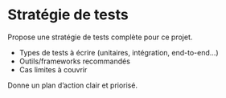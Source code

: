# Stratégie de tests

Propose une stratégie de tests complète pour ce projet.
- Types de tests à écrire (unitaires, intégration, end-to-end…)
- Outils/frameworks recommandés
- Cas limites à couvrir

Donne un plan d’action clair et priorisé. 